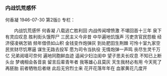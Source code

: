 ### 内战饥荒感怀
何香凝
1946-07-30
第2版()
专栏：

　　内战饥荒感怀
    何香凝
    八载逃亡胜利回
    内战传闻增愤激
    不堪回首十三年
    泉下有灵应叹息
    胜利街头饿殍尸
    三民主义今非昔
    中华遍地饥饿声
    污吏贪官民怨极
    经济侵凌祸怎销
    频年借债如山积
    金钱变作炮弹灰
    到处肥田生荆棘
    可怜十室九家空
    民贫财尽饥寒逼
    谋生无路去投军
    愿为司令当执役
    无情炮弹一声鸣
    丧尽生灵千万亿
    兄弟阅墙可奈何
    遍地同胞鲜血迹
    遥闻少妇泣闺中
    望子思夫长叹息
    不知已上断头台
    梦魂相会各音哀
    留言后辈青年者
    我等雄心且莫灰
    天生我材必有用
    今天死了再胚胎
    前者牺牲后者继
    此后无穷烈士来
    花开花落年年在
    血冢黄花几度开
